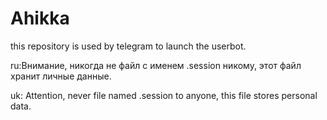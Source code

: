 # Ahikka
this repository is used by telegram to launch the userbot.

ru:Внимание, никогда не  файл с именем .session никому, этот файл хранит личные данные.

uk: Attention, never file named .session to anyone, this file stores personal data.
